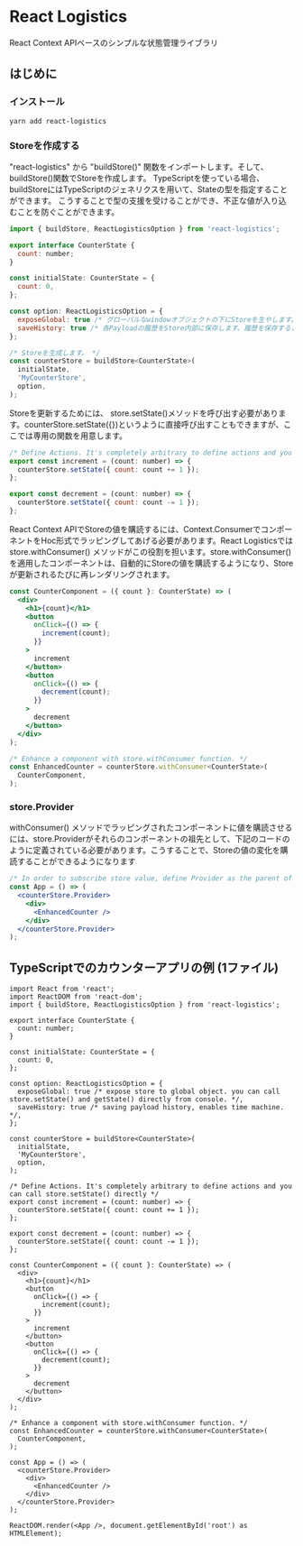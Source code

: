 # React Logistics

React Context APIベースのシンプルな状態管理ライブラリ

## はじめに

### インストール

```shell
yarn add react-logistics
```

### Storeを作成する

"react-logistics" から "buildStore()" 関数をインポートします。そして、buildStore()関数でStoreを作成します。
TypeScriptを使っている場合、buildStoreにはTypeScriptのジェネリクスを用いて、Stateの型を指定することができます。
こうすることで型の支援を受けることができ、不正な値が入り込むことを防ぐことができます。


```jsx
import { buildStore, ReactLogisticsOption } from 'react-logistics';

export interface CounterState {
  count: number;
}

const initialState: CounterState = {
  count: 0,
};

const option: ReactLogisticsOption = {
  exposeGlobal: true /* グローバルなwindowオブジェクトの下にStoreを生やします。 */,
  saveHistory: true /* 各Payloadの履歴をStore内部に保存します。履歴を保存することで、store.prev()やstore.next()が使えるようになり、以前のStateの状態に戻したりすることができます。 */,
};

/* Storeを生成します。 */
const counterStore = buildStore<CounterState>(
  initialState,
  'MyCounterStore',
  option,
);
```

Storeを更新するためには、 store.setState()メソッドを呼び出す必要があります。counterStore.setState({})というように直接呼び出すこともできますが、ここでは専用の関数を用意します。


```jsx
/* Define Actions. It's completely arbitrary to define actions and you can call store.setState() directly */
export const increment = (count: number) => {
  counterStore.setState({ count: count += 1 });
};

export const decrement = (count: number) => {
  counterStore.setState({ count: count -= 1 });
};
```

React Context APIでStoreの値を購読するには、Context.ConsumerでコンポーネントをHoc形式でラッピングしてあげる必要があります。React Logisticsでは store.withConsumer() メソッドがこの役割を担います。store.withConsumer<T>()を適用したコンポーネントは、自動的にStoreの値を購読するようになり、Storeが更新されるたびに再レンダリングされます。


```jsx
const CounterComponent = ({ count }: CounterState) => (
  <div>
    <h1>{count}</h1>
    <button
      onClick={() => {
        increment(count);
      }}
    >
      increment
    </button>
    <button
      onClick={() => {
        decrement(count);
      }}
    >
      decrement
    </button>
  </div>
);

/* Enhance a component with store.withConsumer function. */
const EnhancedCounter = counterStore.withConsumer<CounterState>(
  CounterComponent,
);
```

### store.Provider

withConsumer() メソッドでラッピングされたコンポーネントに値を購読させるには、store.Providerがそれらのコンポーネントの祖先として、下記のコードのように定義されている必要があります。こうすることで、Storeの値の変化を購読することができるようになります


```jsx
/* In order to subscribe store value, define Provider as the parent of the component which is enhanced by withConsumer(). */
const App = () => (
  <counterStore.Provider>
    <div>
      <EnhancedCounter />
    </div>
  </counterStore.Provider>
);

```



## TypeScriptでのカウンターアプリの例 (1ファイル)

```
import React from 'react';
import ReactDOM from 'react-dom';
import { buildStore, ReactLogisticsOption } from 'react-logistics';

export interface CounterState {
  count: number;
}

const initialState: CounterState = {
  count: 0,
};

const option: ReactLogisticsOption = {
  exposeGlobal: true /* expose store to global object. you can call store.setState() and getState() directly from console. */,
  saveHistory: true /* saving payload history, enables time machine. */,
};

const counterStore = buildStore<CounterState>(
  initialState,
  'MyCounterStore',
  option,
);

/* Define Actions. It's completely arbitrary to define actions and you can call store.setState() directly */
export const increment = (count: number) => {
  counterStore.setState({ count: count += 1 });
};

export const decrement = (count: number) => {
  counterStore.setState({ count: count -= 1 });
};

const CounterComponent = ({ count }: CounterState) => (
  <div>
    <h1>{count}</h1>
    <button
      onClick={() => {
        increment(count);
      }}
    >
      increment
    </button>
    <button
      onClick={() => {
        decrement(count);
      }}
    >
      decrement
    </button>
  </div>
);

/* Enhance a component with store.withConsumer function. */
const EnhancedCounter = counterStore.withConsumer<CounterState>(
  CounterComponent,
);

const App = () => (
  <counterStore.Provider>
    <div>
      <EnhancedCounter />
    </div>
  </counterStore.Provider>
);

ReactDOM.render(<App />, document.getElementById('root') as HTMLElement);

```
